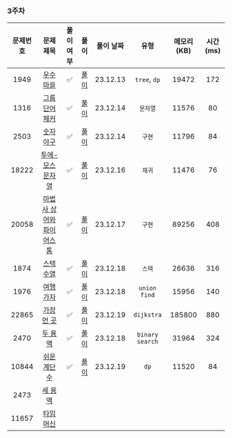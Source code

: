 ### 3주차

| 문제번호 |                         문제 제목                     |  풀이 여부  |                 풀이                 |  풀이 날짜   |       유형        | 메모리(KB) | 시간(ms) |
|:----:|:-----------------------------------------------------:|:-------:|:----------------------------------:|:--------:|:---------------:|:-------:|:------:|
|1949| [우수 마을](https://www.acmicpc.net/problem/1949) |    ✅    |     [풀이](./BOJ_1949_우수마을.java)     | 23.12.13 |  `tree`, `dp`   |  19472  |  172   |
|1316| [그룹 단어 체커](https://www.acmicpc.net/problem/1316) |    ✅    |    [풀이](./BOJ_1316_그룹단어체커.java)    | 23.12.14 |      `문자열`      |  11576  |   80   |
|2503| [숫자 야구](https://www.acmicpc.net/problem/2503) |    ✅    |     [풀이](./BOJ_2503_숫자야구.java)     | 23.12.14 |      `구현`       |  11796  |   84   |
|18222| [투에-모스 문자열](https://www.acmicpc.net/problem/18222) |    ✅    |   [풀이](./BOJ_18222_투에모스문자열.java)   | 23.12.16 |      `재귀`       |  11476  |   76   |
|20058| [마법사 상어와 파이어스톰](https://www.acmicpc.net/problem/20058) |    ✅    | [풀이](./BOJ_20058_마법사상어와파이어스톰.java) | 23.12.17 |      `구현`       |  89256  |  408   |
|1874| [스택 수열](https://www.acmicpc.net/problem/1874) |    ✅    |     [풀이](./BOJ_1847_스택수열.java)     | 23.12.18 |      `스택`       |  26636  |  316   |
|1976| [여행 가자](https://www.acmicpc.net/problem/1976) |    ✅    |     [풀이](./BOJ_1976_여행가자.java)     | 23.12.18 |  `union find`   |  15956  |  140   |
|22865| [가장 먼 곳](https://www.acmicpc.net/problem/22865) |    ✅    |    [풀이](./BOJ_22865_가장먼곳.java)     | 23.12.19 |   `dijkstra`    | 185800  |  880   |
|2470| [두 용액](https://www.acmicpc.net/problem/2470) |    ✅    |     [풀이](./BOJ_2470_두용액.java)      | 23.12.18 | `binary search` |  31964  |  324   |
|10844| [쉬운 계단 수](https://www.acmicpc.net/problem/10844) |   ✅     |    [풀이](./BOJ_10844_쉬운계단수.java)    | 23.12.19 |       `dp`       |  11520  |   84   |
|2473| [세 용액](https://www.acmicpc.net/problem/2473) |         |                                    |          |                 |         |        |
|11657| [타임머신](https://www.acmicpc.net/problem/11657) |         |                                    |          |                 |         |        |